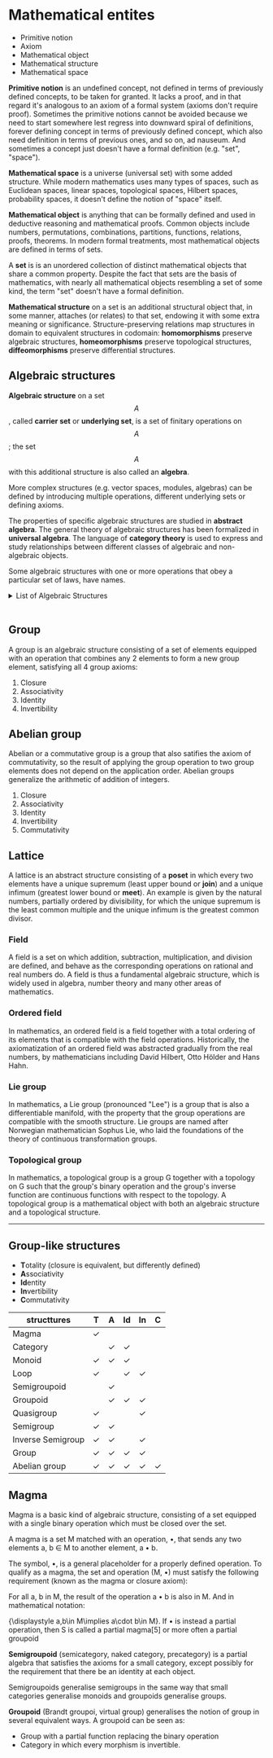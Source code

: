 # Mathematical entites

- Primitive notion
- Axiom
- Mathematical object
- Mathematical structure
- Mathematical space

**Primitive notion** is an undefined concept, not defined in terms of previously defined concepts, to be taken for granted. It lacks a proof, and in that regard it's analogous to an axiom of a formal system (axioms don't require proof). Sometimes the primitive notions cannot be avoided because we need to start somewhere lest regress into downward spiral of definitions, forever defining concept in terms of previously defined concept, which also need definition in terms of previous ones, and so on, ad nauseum. And sometimes a concept just doesn't have a formal definition (e.g. "set", "space").

**Mathematical space** is a universe (universal set) with some added structure. While modern mathematics uses many types of spaces, such as Euclidean spaces, linear spaces, topological spaces, Hilbert spaces, probability spaces, it doesn't define the notion of "space" itself.

**Mathematical object** is anything that can be formally defined and used in deductive reasoning and mathematical proofs. Common objects include numbers, permutations, combinations, partitions, functions, relations, proofs, theorems. In modern formal treatments, most mathematical objects are defined in terms of sets.

A **set** is is an unordered collection of distinct mathematical objects that share a common property. Despite the fact that sets are the basis of mathematics, with nearly all mathematical objects resembling a set of some kind, the term "set" doesn't have a formal definition.

**Mathematical structure** on a set is an additional structural object that, in some manner, attaches (or relates) to that set, endowing it with some extra meaning or significance. Structure-preserving relations map structures in domain to equivalent structures in codomain: **homomorphisms** preserve algebraic structures, **homeomorphisms** preserve topological structures, **diffeomorphisms** preserve differential structures.

## Algebraic structures

**Algebraic structure** on a set $$A$$, called **carrier set** or **underlying set**, is a set of finitary operations on $$A$$; the set $$A$$ with this additional structure is also called an **algebra**.

More complex structures (e.g. vector spaces, modules, algebras) can be defined by introducing multiple operations, different underlying sets or defining axioms.

The properties of specific algebraic structures are studied in **abstract algebra**. The general theory of algebraic structures has been formalized in **universal algebra**. The language of **category theory** is used to express and study relationships between different classes of algebraic and non-algebraic objects.

Some algebraic structures with one or more operations that obey a particular set of laws, have names.

<details><summary>List of Algebraic Structures</summary><br>

* **Group-like**
  - Group
  - Abelian group
  - Semigroup
  - Monoid
  - Rack and quandle
  - Quasigroup and loop
  - Magma
  - Lie group
* **Ring-like**
  - Ring
  - Semiring
  - Near-ring
  - Commutative ring
  - Integral domain
  - Field Division ring
* **Lattice-like**
  - Lattice
  - Semilattice
  - Complemented lattice
  - Total order
  - Heyting algebra
  - Boolean algebra
* **Module-like**
  - Module Group with operators
  - Vector space
  - Linear algebra
* **Algebra-like**
  - Algebra
  - Associative 
  - Non-associative
  - Composition algebra
  - Lie algebra
  - Graded
  - Bialgebra

</details><br>



## Group
A group is an algebraic structure consisting of a set of elements equipped with an operation that combines any 2 elements to form a new group element, satisfying all 4 group axioms:
1. Closure
1. Associativity
1. Identity
1. Invertibility

## Abelian group
Abelian or a commutative group is a group that also satifies the axiom of commutativity, so the result of applying the group operation to two group elements does not depend on the application order. Abelian groups generalize the arithmetic of addition of integers.
1. Closure
1. Associativity
1. Identity
1. Invertibility
1. Commutativity

## Lattice
A lattice is an abstract structure consisting of a **poset** in which every two elements have a unique supremum (least upper bound or **join**) and a unique infimum (greatest lower bound or **meet**). An example is given by the natural numbers, partially ordered by divisibility, for which the unique supremum is the least common multiple and the unique infimum is the greatest common divisor.

### Field
A field is a set on which addition, subtraction, multiplication, and division are defined, and behave as the corresponding operations on rational and real numbers do. A field is thus a fundamental algebraic structure, which is widely used in algebra, number theory and many other areas of mathematics.

### Ordered field
In mathematics, an ordered field is a field together with a total ordering of its elements that is compatible with the field operations. Historically, the axiomatization of an ordered field was abstracted gradually from the real numbers, by mathematicians including David Hilbert, Otto Hölder and Hans Hahn.

### Lie group
In mathematics, a Lie group (pronounced "Lee") is a group that is also a differentiable manifold, with the property that the group operations are compatible with the smooth structure. Lie groups are named after Norwegian mathematician Sophus Lie, who laid the foundations of the theory of continuous transformation groups.

### Topological group
In mathematics, a topological group is a group G together with a topology on G such that the group's binary operation and the group's inverse function are continuous functions with respect to the topology. A topological group is a mathematical object with both an algebraic structure and a topological structure.


---

## Group-like structures

- **T**otality (closure is equivalent, but differently defined)
- **A**ssociativity
- **Id**entity
- **In**vertibility
- **C**ommutativity

| structtures       | T | A | Id | In |C|
|-------------------|---|---|---|---|--|
| Magma             | ✓  |    |    |    |  |
| Category          |    | ✓  | ✓  |    |  |
| Monoid            | ✓  | ✓  | ✓  |    |  |
| Loop              | ✓  |    | ✓  | ✓  |  |
| Semigroupoid      |    | ✓  |    |    |  |
| Groupoid          |    | ✓  | ✓  | ✓  |  |
| Quasigroup        | ✓  |    |    | ✓  |  |
| Semigroup         | ✓  | ✓  |    |    |  |
| Inverse Semigroup | ✓  | ✓  |    | ✓  |  |
| Group             | ✓  | ✓  | ✓  | ✓  | |
| Abelian group     | ✓  | ✓  | ✓  | ✓  |✓|


## Magma
Magma is a basic kind of algebraic structure, consisting of a set equipped with a single binary operation which must be closed over the set.

A magma is a set M matched with an operation, •, that sends any two elements a, b ∈ M to another element, a • b.

The symbol, •, is a general placeholder for a properly defined operation. To qualify as a magma, the set and operation (M, •) must satisfy the following requirement (known as the magma or closure axiom):

For all a, b in M, the result of the operation a • b is also in M.
And in mathematical notation:

{\displaystyle a,b\in M\implies a\cdot b\in M}.
If • is instead a partial operation, then S is called a partial magma[5] or more often a partial groupoid


**Semigroupoid** (semicategory, naked category, precategory) is a partial algebra that satisfies the axioms for a small category, except possibly for the requirement that there be an identity at each object.

Semigroupoids generalise semigroups in the same way that small categories generalise monoids and groupoids generalise groups.

**Groupoid** (Brandt groupoi, virtual group) generalises the notion of group in several equivalent ways. A groupoid can be seen as:
- Group with a partial function replacing the binary operation
- Category in which every morphism is invertible.

